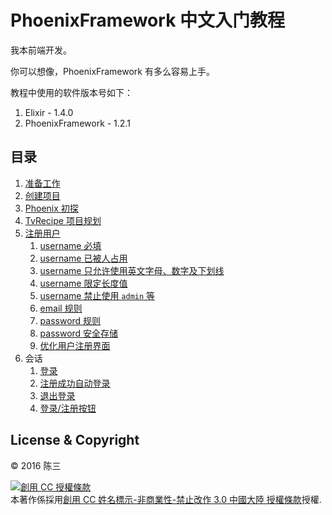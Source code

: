 # PhoenixFramework 中文入门教程

我本前端开发。

你可以想像，PhoenixFramework 有多么容易上手。

教程中使用的软件版本号如下：

1. Elixir - 1.4.0
2. PhoenixFramework - 1.2.1

## 目录

1. [准备工作](00-prepare.md)
2. [创建项目](01-create-project.md)
3. [Phoenix 初探](02-explore-phoenix.md)
4. [TvRecipe 项目规划](03-tv-recipe.md)
5. [注册用户](04-user-register/00-prepare.md)
    1. [username 必填](04-user-register/01-username-required.md)
    2. [username 已被人占用](04-user-register/02-username-unique.md)
    3. [username 只允许使用英文字母、数字及下划线](04-user-register/03-username-format.md)
    4. [username 限定长度值](04-user-register/04-username-length.md)
    5. [username 禁止使用 `admin` 等](04-user-register/05-username-exclude.md)
    6. [email 规则](04-user-register/06-email-rules.md)
    7. [password 规则](04-user-register/07-password-rules.md)
    8. [password 安全存储](04-user-register/08-password-storage.md)
    9. [优化用户注册界面](04-user-register/09-optimize-ui.md)
6. 会话
    1. [登录](05-session/01-login.md)
    2. [注册成功自动登录](05-session/02-auto-login-user.md)
    3. [退出登录](05-session/03-logout.md)
    4. [登录/注册按钮](05-session/04-login-logout-buttons.md)
    

## License & Copyright

&copy; 2016 陈三

<a rel="license" href="http://creativecommons.org/licenses/by-nc-nd/3.0/cn/"><img alt="創用 CC 授權條款" style="border-width:0" src="https://i.creativecommons.org/l/by-nc-nd/3.0/cn/88x31.png" /></a><br />本著作係採用<a rel="license" href="http://creativecommons.org/licenses/by-nc-nd/3.0/cn/">創用 CC 姓名標示-非商業性-禁止改作 3.0 中國大陸 授權條款</a>授權.
